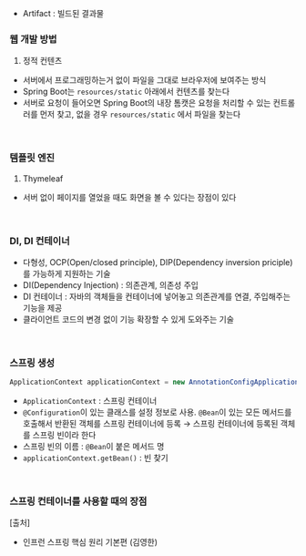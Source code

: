 - Artifact : 빌드된 결과물

### 웹 개발 방법

1. 정적 컨텐츠

- 서버에서 프로그래밍하는거 없이 파일을 그대로 브라우저에 보여주는 방식
- Spring Boot는 `resources/static` 아래에서 컨텐츠를 찾는다
- 서버로 요청이 들어오면 Spring Boot의 내장 톰캣은 요청을 처리할 수 있는 컨트롤러를 먼저 찾고, 없을 경우 `resources/static` 에서 파일을 찾는다

<br/>

### 템플릿 엔진

1. Thymeleaf

- 서버 없이 페이지를 열었을 때도 화면을 볼 수 있다는 장점이 있다

<br/>

### DI, DI 컨테이너

- 다형성, OCP(Open/closed principle), DIP(Dependency inversion priciple)를 가능하게 지원하는 기술
- DI(Dependency Injection) : 의존관계, 의존성 주입
- DI 컨테이너 : 자바의 객체들을 컨테이너에 넣어놓고 의존관계를 연결, 주입해주는 기능을 제공
- 클라이언트 코드의 변경 없이 기능 확장할 수 있게 도와주는 기술

<br/>

### 스프링 생성

```java
ApplicationContext applicationContext = new AnnotationConfigApplicationContext(AppConfiguration.class);
```

- `ApplicationContext` : 스프링 컨테이너
- `@Configuration`이 있는 클래스를 설정 정보로 사용. `@Bean`이 있는 모든 메서드를 호출해서 반환된 객체를 스프링 컨테이너에 등록 → 스프링 컨테이너에 등록된 객체를 스프링 빈이라 한다
- 스프링 빈의 이름 : `@Bean`이 붙은 메서드 명
- `applicationContext.getBean()` : 빈 찾기

<br/>

### 스프링 컨테이너를 사용할 때의 장점

[출처]

- 인프런 스프링 핵심 원리 기본편 (김영한)
